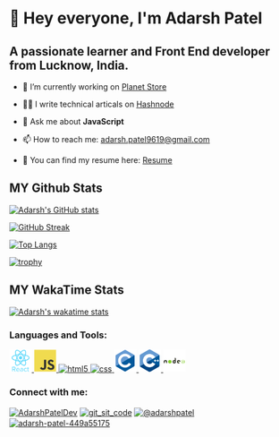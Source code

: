 # 👋 Hey everyone, I'm Adarsh Patel


## A passionate learner and Front End developer from Lucknow, India.


- 🔭 I’m currently working on <a href="https://planet-store-app.netlify.app/" target="_blank" rel="noreferrer">Planet Store </a>

- ✍🏼 I write technical articals on <a href="https://adarshpatel.hashnode.dev/" target="blank">Hashnode</a>

- 💬 Ask me about **JavaScript**

- 📫 How to reach me: adarsh.patel9619@gmail.com

- 📄 You can find my resume here: <a href="https://drive.google.com/file/d/16oY2Mi_zn-P4Mt9w2uZxtT99wbBcR_it/view?usp=sharing">Resume</a>


## MY Github Stats
[![Adarsh's GitHub stats](https://github-readme-stats.vercel.app/api?username=Adarsh-Patel-Dev&hide=contribs,issues&show_icons=true&theme=dark)](https://github.com/Adarsh-Patel-Dev/github-readme-stats)

[![GitHub Streak](https://github-readme-streak-stats.herokuapp.com?user=Adarsh-Patel-Dev&theme=dark)](https://git.io/streak-stats)

[![Top Langs](https://github-readme-stats.vercel.app/api/top-langs/?username=Adarsh-Patel-Dev&layout=compact&theme=dark)](https://github.com/Adarsh-Patel-Dev/github-readme-stats)

<!-- ## Recent Projects
[![Readme Card](https://github-readme-stats.vercel.app/api/pin/?username=Adarsh-Patel-Dev&theme=dark&repo=e-commerce-React)](https://github.com/Adarsh-Patel-Dev/e-commerce-React)

[![Readme Card](https://github-readme-stats.vercel.app/api/pin/?username=Adarsh-Patel-Dev&theme=dark&repo=Planet-Player)](https://github.com/Adarsh-Patel-Dev/Planet-Player)

[![Readme Card](https://github-readme-stats.vercel.app/api/pin/?username=Adarsh-Patel-Dev&theme=dark&repo=PlayNote)](https://github.com/Adarsh-Patel-Dev/PlayNote) -->

[![trophy](https://github-profile-trophy.vercel.app/?username=Adarsh-Patel-Dev&hide=issues&title=Commits,Repository,PullRequest&margin-w=15&theme=onestar)](https://github.com/ryo-ma/github-profile-trophy)

## MY WakaTime Stats
[![Adarsh's wakatime stats](https://github-readme-stats.vercel.app/api/wakatime?username=AdarshPatel&theme=dark&layout=compact)](https://github.com/Adarsh-Patel-Dev/github-readme-stats)


<h3 align="left">Languages and Tools:</h3>
<p align="left"> 
<a href="https://reactjs.org/" target="_blank" rel="noreferrer"> <img src="https://raw.githubusercontent.com/devicons/devicon/master/icons/react/react-original-wordmark.svg" alt="react" width="40" height="40"/> </a> 
<a href="https://developer.mozilla.org/en-US/docs/Web/JavaScript" target="_blank" rel="noreferrer"> 
<img src="https://raw.githubusercontent.com/devicons/devicon/master/icons/javascript/javascript-original.svg" alt="javascript" width="40" height="40"/> </a> 
<a href="https://www.w3.org/html/" target="_blank" rel="noreferrer">
<img src="https://upload.wikimedia.org/wikipedia/commons/thumb/3/38/HTML5_Badge.svg/768px-HTML5_Badge.svg.png?20110131171049" alt="html5" width="40" height="40"/> </a> 
<a href="https://web.dev/learn/css/" target="_blank" rel="noreferrer">
<img src="https://upload.wikimedia.org/wikipedia/commons/thumb/6/62/CSS3_logo.svg/512px-CSS3_logo.svg.png" alt="css" width="40" height="40"/> </a> 
<a href="https://www.cprogramming.com/" target="_blank" rel="noreferrer">
<img src="https://raw.githubusercontent.com/devicons/devicon/master/icons/c/c-original.svg" alt="c" width="40" height="40"/> </a> 
<a href="https://www.w3schools.com/cpp/" target="_blank" rel="noreferrer"> 
<img src="https://raw.githubusercontent.com/devicons/devicon/master/icons/cplusplus/cplusplus-original.svg" alt="cplusplus" width="40" height="40"/> </a> 
<a href="https://nodejs.org" target="_blank" rel="noreferrer">
<img src="https://raw.githubusercontent.com/devicons/devicon/master/icons/nodejs/nodejs-original-wordmark.svg" alt="nodejs" width="40" height="40"/> </a> 

</p>


<h3 align="left">Connect with me:</h3>
<p align="left">
<a href="https://twitter.com/AdarshPatelDev" target="blank"><img align="center" src="https://raw.githubusercontent.com/rahuldkjain/github-profile-readme-generator/master/src/images/icons/Social/twitter.svg" alt="AdarshPatelDev" height="30" width="40" /></a>
<a href="https://instagram.com/git_sit_code" target="blank"><img align="center" src="https://raw.githubusercontent.com/rahuldkjain/github-profile-readme-generator/master/src/images/icons/Social/instagram.svg" alt="git_sit_code" height="30" width="40" /></a>
<a href="https://adarshpatel.hashnode.dev/" target="blank"><img align="center" src="https://cdn.hashnode.com/res/hashnode/image/upload/v1611244244346/Y0nrI4kKp.png" alt="@adarshpatel" height="30" width="30" /></a>
<a href="https://www.linkedin.com/in/adarsh-patel-449a55175/" target="blank"><img align="center" src="https://upload.wikimedia.org/wikipedia/commons/thumb/c/ca/LinkedIn_logo_initials.png/480px-LinkedIn_logo_initials.png" alt="adarsh-patel-449a55175" height="30" width="30" /></a>
</p>


